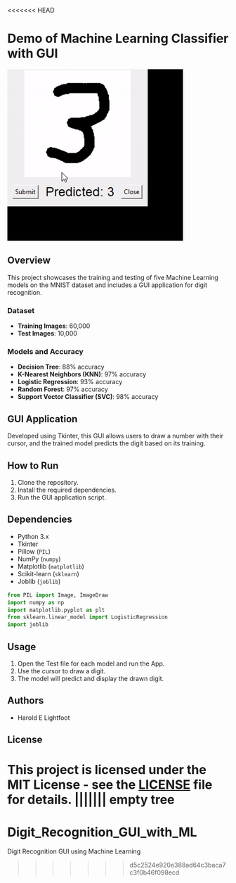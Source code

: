 <<<<<<< HEAD
# Demo of Machine Learning Classifier with GUI

![Demo](Digit_Recognition.gif)

## Overview
This project showcases the training and testing of five Machine Learning models on the MNIST dataset and includes a GUI application for digit recognition.

### Dataset
- **Training Images**: 60,000
- **Test Images**: 10,000

### Models and Accuracy
- **Decision Tree**: 88% accuracy
- **K-Nearest Neighbors (KNN)**: 97% accuracy
- **Logistic Regression**: 93% accuracy
- **Random Forest**: 97% accuracy
- **Support Vector Classifier (SVC)**: 98% accuracy

## GUI Application
Developed using Tkinter, this GUI allows users to draw a number with their cursor, and the trained model predicts the digit based on its training.

## How to Run
1. Clone the repository.
2. Install the required dependencies.
3. Run the GUI application script.

## Dependencies
- Python 3.x
- Tkinter
- Pillow (`PIL`)
- NumPy (`numpy`)
- Matplotlib (`matplotlib`)
- Scikit-learn (`sklearn`)
- Joblib (`joblib`)

```python
from PIL import Image, ImageDraw
import numpy as np
import matplotlib.pyplot as plt
from sklearn.linear_model import LogisticRegression
import joblib
```


## Usage
1. Open the Test file for each model and run the App.
2. Use the cursor to draw a digit.
3. The model will predict and display the drawn digit.

## Authors
- Harold E Lightfoot

## License
This project is licensed under the MIT License - see the [LICENSE](LICENSE) file for details.
||||||| empty tree
=======
# Digit_Recognition_GUI_with_ML
Digit Recognition GUI using Machine Learning
>>>>>>> d5c2524e920e388ad64c3baca7c3f0b46f098ecd
